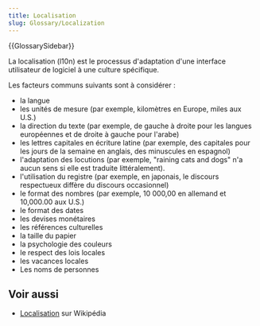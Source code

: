 ```yaml
---
title: Localisation
slug: Glossary/Localization
---
```


{{GlossarySidebar}}

La localisation (l10n) est le processus d'adaptation d'une interface utilisateur de logiciel à une culture spécifique.

Les facteurs communs suivants sont à considérer :

- la langue
- les unités de mesure (par exemple, kilomètres en Europe, miles aux U.S.)
- la direction du texte (par exemple, de gauche à droite pour les langues européennes et de droite à gauche pour l'arabe)
- les lettres capitales en écriture latine (par exemple, des capitales pour les jours de la semaine en anglais, des minuscules en espagnol)
- l'adaptation des locutions (par exemple, "raining cats and dogs" n'a aucun sens si elle est traduite littéralement).
- l'utilisation du registre (par exemple, en japonais, le discours respectueux diffère du discours occasionnel)
- le format des nombres (par exemple, 10 000,00 en allemand et 10,000.00 aux U.S.)
- le format des dates
- les devises monétaires
- les références culturelles
- la taille du papier
- la psychologie des couleurs
- le respect des lois locales
- les vacances locales
- Les noms de personnes

## Voir aussi

- [Localisation](<https://fr.wikipedia.org/wiki/Localisation_(linguistique)>) sur Wikipédia
